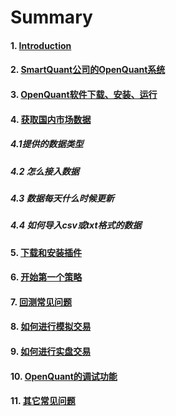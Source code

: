 # Summary

#### 1. [Introduction](README.md)

#### 2. [SmartQuant公司的OpenQuant系统](whats-the-smartquant-or-openquant.md)

#### 3. [OpenQuant软件下载、安装、运行](installing.md)

#### 4. [获取国内市场数据](internal_market_data.md)

##### 4.1提供的数据类型

##### 4.2 怎么接入数据

##### 4.3 数据每天什么时候更新

##### 4.4 如何导入csv或txt格式的数据

#### 5.  [下载和安装插件](install-plugins.md)

#### 6. [开始第一个策略](first-strategy.md)

#### 7. [回测常见问题](/back-test.md)

#### 8. [如何进行模拟交易](simulated_trading.md)

#### 9. [如何进行实盘交易](realtime_trading.md)

#### 10. [OpenQuant的调试功能](debug_function.md)

#### 11. [其它常见问题](common_question.md)



